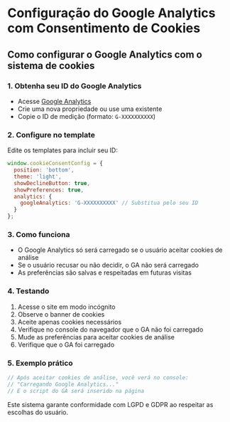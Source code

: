 # Configuração do Google Analytics com Consentimento de Cookies

## Como configurar o Google Analytics com o sistema de cookies

### 1. Obtenha seu ID do Google Analytics
- Acesse [Google Analytics](https://analytics.google.com/)
- Crie uma nova propriedade ou use uma existente
- Copie o ID de medição (formato: `G-XXXXXXXXXX`)

### 2. Configure no template
Edite os templates para incluir seu ID:

```javascript
window.cookieConsentConfig = {
  position: 'bottom',
  theme: 'light',
  showDeclineButton: true,
  showPreferences: true,
  analytics: {
    googleAnalytics: 'G-XXXXXXXXXX' // Substitua pelo seu ID
  }
};
```

### 3. Como funciona
- O Google Analytics só será carregado se o usuário aceitar cookies de análise
- Se o usuário recusar ou não decidir, o GA não será carregado
- As preferências são salvas e respeitadas em futuras visitas

### 4. Testando
1. Acesse o site em modo incógnito
2. Observe o banner de cookies
3. Aceite apenas cookies necessários
4. Verifique no console do navegador que o GA não foi carregado
5. Mude as preferências para aceitar cookies de análise
6. Verifique que o GA foi carregado

### 5. Exemplo prático
```javascript
// Após aceitar cookies de análise, você verá no console:
// "Carregando Google Analytics..."
// E o script do GA será inserido na página
```

Este sistema garante conformidade com LGPD e GDPR ao respeitar as escolhas do usuário.
